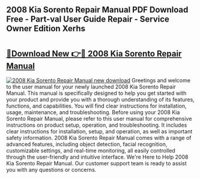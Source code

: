 ## 2008 Kia Sorento Repair Manual PDF Download Free - Part-val User Guide Repair - Service Owner Edition Xerhs

# <h2><a href="http://bc16773.oget.top/?id=2008+Kia+Sorento+Repair+Manual">🔗Download New 👉🔴 2008 Kia Sorento Repair Manual</a></h2>

[![2008 Kia Sorento Repair Manual new download](https://i.imgur.com/5g1atiW.png)](http://bc16773.oget.top/?id=2008+Kia+Sorento+Repair+Manual)
Greetings and welcome to the user manual for your newly launched 2008 Kia Sorento Repair Manual. This manual is specifically designed to help you get started with your product and provide you with a thorough understanding of its features, functions, and capabilities. You will find clear instructions for installation, usage, maintenance, and troubleshooting. Before using your 2008 Kia Sorento Repair Manual, please refer to this user manual for comprehensive instructions on product setup, operation, and troubleshooting. It includes clear instructions for installation, setup, and operation, as well as important safety information. 2008 Kia Sorento Repair Manual comes with a range of advanced features, including object detection, facial recognition, customizable settings, and real-time monitoring, all easily controlled through the user-friendly and intuitive interface. We're Here to Help 2008 Kia Sorento Repair Manual. Our customer support team is ready to assist you with any questions or concerns.
